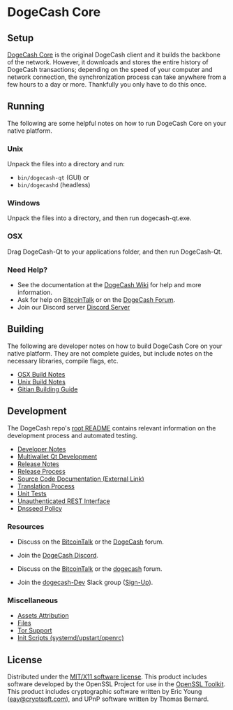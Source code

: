 DogeCash Core
=============

Setup
---------------------
[DogeCash Core](http://dogecash.org/wallet) is the original DogeCash client and it builds the backbone of the network. However, it downloads and stores the entire history of DogeCash transactions; depending on the speed of your computer and network connection, the synchronization process can take anywhere from a few hours to a day or more. Thankfully you only have to do this once.

Running
---------------------
The following are some helpful notes on how to run DogeCash Core on your native platform.

### Unix

Unpack the files into a directory and run:

- `bin/dogecash-qt` (GUI) or
- `bin/dogecashd` (headless)

### Windows

Unpack the files into a directory, and then run dogecash-qt.exe.

### OSX

Drag DogeCash-Qt to your applications folder, and then run DogeCash-Qt.

### Need Help?

* See the documentation at the [DogeCash Wiki](https://github.com/DogeCash-Project/DogeCash/wiki)
for help and more information.
* Ask for help on [BitcoinTalk](https://bitcointalk.org/index.php?topic=1262920.0) or on the [DogeCash Forum](http://forum.dogecash.org/).
* Join our Discord server [Discord Server](https://discord.dogecash.org)

Building
---------------------
The following are developer notes on how to build DogeCash Core on your native platform. They are not complete guides, but include notes on the necessary libraries, compile flags, etc.

- [OSX Build Notes](build-osx.md)
- [Unix Build Notes](build-unix.md)
- [Gitian Building Guide](gitian-building.md)

Development
---------------------
The DogeCash repo's [root README](/README.md) contains relevant information on the development process and automated testing.

- [Developer Notes](developer-notes.md)
- [Multiwallet Qt Development](multiwallet-qt.md)
- [Release Notes](release-notes.md)
- [Release Process](release-process.md)
- [Source Code Documentation (External Link)](https://www.fuzzbawls.pw/dogecash/doxygen/)
- [Translation Process](translation_process.md)
- [Unit Tests](unit-tests.md)
- [Unauthenticated REST Interface](REST-interface.md)
- [Dnsseed Policy](dnsseed-policy.md)

### Resources
* Discuss on the [BitcoinTalk](https://bitcointalk.org/index.php?topic=1262920.0) or the [DogeCash](http://forum.dogecash.org/) forum.
* Join the [DogeCash Discord](https://discord.dogecash.org).

* Discuss on the [BitcoinTalk](https://bitcointalk.org/index.php?topic=1262920.0) or the [dogecash](http://forum.dogec.io/) forum.
* Join the [dogecash-Dev](https://dogecash-dev.slack.com/) Slack group ([Sign-Up](https://dogecash-dev.herokuapp.com/)).

### Miscellaneous
- [Assets Attribution](assets-attribution.md)
- [Files](files.md)
- [Tor Support](tor.md)
- [Init Scripts (systemd/upstart/openrc)](init.md)

License
---------------------
Distributed under the [MIT/X11 software license](http://www.opensource.org/licenses/mit-license.php).
This product includes software developed by the OpenSSL Project for use in the [OpenSSL Toolkit](https://www.openssl.org/). This product includes
cryptographic software written by Eric Young ([eay@cryptsoft.com](mailto:eay@cryptsoft.com)), and UPnP software written by Thomas Bernard.
